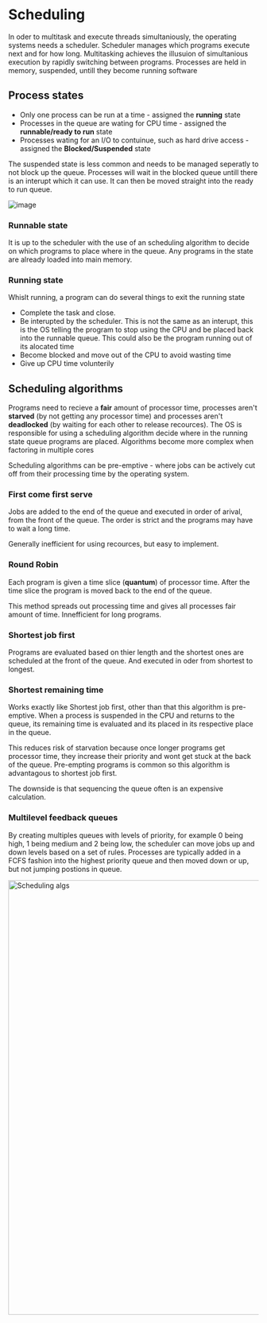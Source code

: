 # Scheduling
In oder to multitask and execute threads simultaniously, the operating systems needs a scheduler. Scheduler manages which programs execute next and for how long. Multitasking achieves the illusuion of simultanious execution by rapidly switching between programs. Processes are held in memory, suspended, untill they become running software

## Process states
- Only one process can be run at a time - assigned the **running** state
- Processes in the queue are wating for CPU time - assigned the **runnable/ready to run** state
- Processes wating for an I/O to contuinue, such as hard drive access - assigned the **Blocked/Suspended** state

The suspended state is less common and needs to be managed seperatly to not block up the queue. Processes will wait in the blocked queue untill there is an interupt which it can use. It can then be moved straight into the ready to run queue.

![image](https://user-images.githubusercontent.com/72783315/145560818-29f9b4dc-f81b-47a1-8da3-6459630d8b19.png)

### Runnable state
It is up to the scheduler with the use of an scheduling algorithm to decide on which programs to place where in the queue. Any programs in the state are already loaded into main memory.

### Running state
Whislt running, a program can do several things to exit the running state
 - Complete the task and close.
 - Be interupted by the scheduler. This is not the same as an interupt, this is the OS telling the program to stop using the CPU and be placed back into the runnable queue. This could also be the program running out of its alocated time
 - Become blocked and move out of the CPU to avoid wasting time
 - Give up CPU time volunterily

## Scheduling algorithms
Programs need to recieve a **fair** amount of processor time, processes aren't **starved** (by not getting any processor time) and processes aren't **deadlocked** (by waiting for each other to release recources). The OS is responsible for using a scheduling algorithm decide where in the running state queue programs are placed. Algorithms become more complex when factoring in multiple cores

Scheduling algorithms can be pre-emptive - where jobs can be actively cut off from their processing time by the operating system.

### First come first serve
Jobs are added to the end of the queue and executed in order of arival, from the front of the queue. The order is strict and the programs may have to wait a long time.

Generally inefficient for using recources, but easy to implement.

### Round Robin
Each program is given a time slice (**quantum**) of processor time. After the time slice the program is moved back to the end of the queue.

This method spreads out processing time and gives all processes fair amount of time. Innefficient for long programs.

### Shortest job first
Programs are evaluated based on thier length and the shortest ones are scheduled at the front of the queue. And executed in oder from shortest to longest.

### Shortest remaining time
Works exactly like Shortest job first, other than that this algorithm is pre-emptive. When a process is suspended in the CPU and returns to the queue, its remaining time is evaluated and its placed in its respective place in the queue.

This reduces risk of starvation because once longer programs get processor time, they increase their priority and wont get stuck at the back of the queue. 
Pre-empting programs is common so this algorithm is advantagous to shortest job first.

The downside is that sequencing the queue often is an expensive calculation.

### Multilevel feedback queues
By creating multiples queues with levels of priority, for example 0 being high, 1 being medium and 2 being low, the scheduler can move jobs up and down levels based on a set of rules. Processes are typically added in a FCFS fashion into the highest priority queue and then moved down or up, but not jumping postions in queue.

<img width="874" alt="Scheduling algs" src="https://user-images.githubusercontent.com/72783315/146681676-341a08b7-5caa-4d09-bda6-69cdab17fd1d.png">
